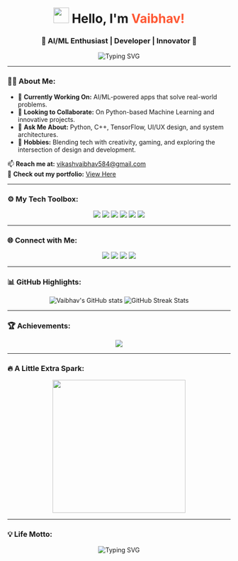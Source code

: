 <h1 align="center">
  <img src="https://media.giphy.com/media/hvRJCLFzcasrR4ia7z/giphy.gif" width="35"> 
  Hello, I'm <span style="color: #FF5733;">Vaibhav!</span>
</h1>
<h3 align="center">🌟 AI/ML Enthusiast | Developer | Innovator 🌟</h3>

<p align="center">
  <img src="https://readme-typing-svg.herokuapp.com?font=Fira+Code&color=4CAF50&size=25&lines=Welcome+to+My+GitHub+Space!;AI%2FML+Enthusiast+with+Vision;Code+with+Passion+and+Purpose!" alt="Typing SVG">
</p>

---

### 👨‍💻 About Me:
- 🔭 **Currently Working On:** AI/ML-powered apps that solve real-world problems.  
- 🎯 **Looking to Collaborate:** On Python-based Machine Learning and innovative projects.  
- 💬 **Ask Me About:** Python, C++, TensorFlow, UI/UX design, and system architectures.  
- 🎨 **Hobbies:** Blending tech with creativity, gaming, and exploring the intersection of design and development.  

📫 **Reach me at:** vikashvaibhav584@gmail.com  
📄 **Check out my portfolio:** [View Here](https://vaibhav586.github.io/Vaibhav.github.io/images/Vaibhav.pdf)

---

### ⚙️ My Tech Toolbox:
<p align="center">
  <img src="https://img.shields.io/badge/Python-%2314354C.svg?&style=for-the-badge&logo=python&logoColor=white" />
  <img src="https://img.shields.io/badge/C%2B%2B-%2300599C.svg?&style=for-the-badge&logo=c%2B%2B&logoColor=white" />
  <img src="https://img.shields.io/badge/TensorFlow-%23FF6F00.svg?&style=for-the-badge&logo=tensorflow&logoColor=white" />
  <img src="https://img.shields.io/badge/Java-%23ED8B00.svg?&style=for-the-badge&logo=java&logoColor=white" />
  <img src="https://img.shields.io/badge/React-%2361DAFB.svg?&style=for-the-badge&logo=react&logoColor=black" />
  <img src="https://img.shields.io/badge/Linux-%23FCC624.svg?&style=for-the-badge&logo=linux&logoColor=black" />
</p>

---

### 🌐 Connect with Me:
<p align="center">
  <a href="https://twitter.com/vaibhav586" target="_blank"><img src="https://img.shields.io/badge/Twitter-%231DA1F2.svg?&style=for-the-badge&logo=twitter&logoColor=white" /></a>
  <a href="https://www.linkedin.com/in/vaibhav-rajiv-kumar-53177a333/" target="_blank"><img src="https://img.shields.io/badge/LinkedIn-%230077B5.svg?&style=for-the-badge&logo=linkedin&logoColor=white" /></a>
  <a href="https://instagram.com/___.0410" target="_blank"><img src="https://img.shields.io/badge/Instagram-%23E4405F.svg?&style=for-the-badge&logo=instagram&logoColor=white" /></a>
  <a href="https://www.hackerrank.com/vr4453" target="_blank"><img src="https://img.shields.io/badge/HackerRank-%232EC866.svg?&style=for-the-badge&logo=hackerrank&logoColor=white" /></a>
</p>

---

### 📊 GitHub Highlights:
<p align="center">
  <img src="https://github-readme-stats.vercel.app/api?username=Vaibhav586&show_icons=true&theme=gruvbox&hide_border=true" alt="Vaibhav's GitHub stats" />
  <img src="https://github-readme-streak-stats.herokuapp.com/?user=Vaibhav586&theme=gruvbox&hide_border=true" alt="GitHub Streak Stats" />
</p>

---

### 🏆 Achievements:
<p align="center">
  <img src="https://github-profile-trophy.vercel.app/?username=Vaibhav586&theme=gruvbox&row=2&column=3" />
</p>

---

### 🔥 A Little Extra Spark:
<p align="center">
  <img src="https://media.giphy.com/media/xT9IgzoKnwFNmISR8I/giphy.gif" width="300">
</p>

---

### 💡 Life Motto:
<p align="center">
  <img src="https://readme-typing-svg.herokuapp.com?font=Fira+Code&color=F72585&size=22&lines=Innovate+with+Purpose!;Keep+Learning%2C+Keep+Growing!;Dream+Big%2C+Build+Bigger!" alt="Typing SVG">
</p>
